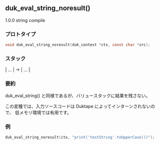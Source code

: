 ## duk_eval_string_noresult() 

1.0.0 string compile

### プロトタイプ

```c
void duk_eval_string_noresult(duk_context *ctx, const char *src);
```

### スタック

| ... | -> | ... |

### 要約

duk_eval_string() と同様であるが、バリュースタックに結果を残さない。

この変種では、入力ソースコードは Duktape によってインターンされないので、 低メモリ環境では有用です。

### 例

```c
duk_eval_string_noresult(ctx, "print('testString'.toUpperCase())");
```